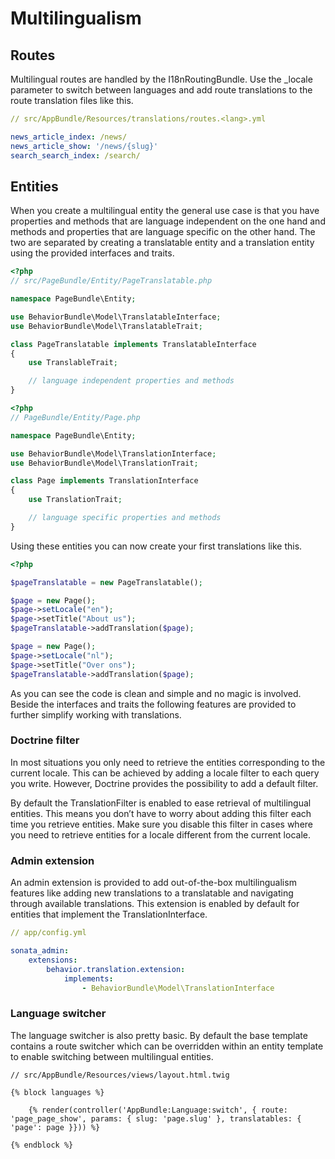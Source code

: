 # Multilingualism

## Routes

Multilingual routes are handled by the I18nRoutingBundle. Use the _locale
parameter to switch between languages and add route translations to the route
translation files like this.

``` yml
// src/AppBundle/Resources/translations/routes.<lang>.yml

news_article_index: /news/
news_article_show: '/news/{slug}'
search_search_index: /search/
```

## Entities

When you create a multilingual entity the general use case is that you have
properties and methods that are language independent on the one hand and
methods and properties that are language specific on the other hand. The two
are separated by creating a translatable entity and a translation entity using
the provided interfaces and traits.

``` php
<?php
// src/PageBundle/Entity/PageTranslatable.php

namespace PageBundle\Entity;

use BehaviorBundle\Model\TranslatableInterface;
use BehaviorBundle\Model\TranslatableTrait;

class PageTranslatable implements TranslatableInterface
{
	use TranslableTrait;

	// language independent properties and methods
}
```

``` php
<?php
// PageBundle/Entity/Page.php

namespace PageBundle\Entity;

use BehaviorBundle\Model\TranslationInterface;
use BehaviorBundle\Model\TranslationTrait;

class Page implements TranslationInterface
{
	use TranslationTrait;

	// language specific properties and methods
}
```

Using these entities you can now create your first translations like this.

``` php
<?php

$pageTranslatable = new PageTranslatable();

$page = new Page();
$page->setLocale("en");
$page->setTitle("About us");
$pageTranslatable->addTranslation($page);

$page = new Page();
$page->setLocale("nl");
$page->setTitle("Over ons");
$pageTranslatable->addTranslation($page);
```

As you can see the code is clean and simple and no magic is involved. Beside
the interfaces and traits the following features are provided to further
simplify working with translations.

### Doctrine filter

In most situations you only need to retrieve the entities corresponding to the
current locale. This can be achieved by adding a locale filter to each query
you write. However, Doctrine provides the possibility to add a default filter.

By default the TranslationFilter is enabled to ease retrieval of multilingual
entities. This means you don’t have to worry about adding this filter each time
you retrieve entities. Make sure you disable this filter in cases where you
need to retrieve entities for a locale different from the current locale.

### Admin extension

An admin extension is provided to add out-of-the-box multilingualism features
like adding new translations to a translatable and navigating through available
translations. This extension is enabled by default for entities that implement
the TranslationInterface.

``` yml
// app/config.yml

sonata_admin:
    extensions:
        behavior.translation.extension:
            implements:
                - BehaviorBundle\Model\TranslationInterface
```

### Language switcher

The language switcher is also pretty basic. By default the base template
contains a route switcher which can be overridden within an entity template to
enable switching between multilingual entities.

``` twig
// src/AppBundle/Resources/views/layout.html.twig

{% block languages %}

    {% render(controller('AppBundle:Language:switch', { route: 'page_page_show', params: { slug: 'page.slug' }, translatables: { 'page': page }})) %}

{% endblock %}
```
